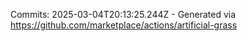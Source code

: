 Commits: 2025-03-04T20:13:25.244Z - Generated via https://github.com/marketplace/actions/artificial-grass
<br>
